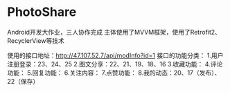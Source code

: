 # PhotoShare
Android开发大作业，三人协作完成
主体使用了MVVM框架，使用了Retrofit2、RecyclerView等技术

使用的接口地址：http://47.107.52.7/api/modInfo?id=1
接口的功能分类：
1.用户注册登录：23、24、25
2.图文分享：22、21、19、18、16
3.收藏功能：
4.评论功能：
5.回复功能：
6.关注内容：
7.点赞功能：
8.我的动态：20、17（发布）、22（保存）
